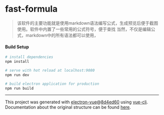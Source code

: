 # fast-formula

> 该软件的主要功能就是使用markdown语法编写公式，生成预览后便于截图使用。软件中内置了一些常用的公式符号，便于查找
> 当然，不仅是编辑公式，markdown中的所有语法都可以使用，

#### Build Setup

``` bash
# install dependencies
npm install

# serve with hot reload at localhost:9080
npm run dev

# build electron application for production
npm run build


```

---

This project was generated with [electron-vue](https://github.com/SimulatedGREG/electron-vue)@[8d4ed60](https://github.com/SimulatedGREG/electron-vue/tree/8d4ed607d65300381a8f47d97923eb07832b1a9a) using [vue-cli](https://github.com/vuejs/vue-cli). Documentation about the original structure can be found [here](https://simulatedgreg.gitbooks.io/electron-vue/content/index.html).
